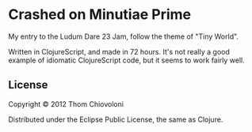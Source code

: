 # Crashed on Minutiae Prime

My entry to the Ludum Dare 23 Jam, follow the theme of "Tiny World".

Written in ClojureScript, and made in 72 hours.  It's not really
a good example of idiomatic ClojureScript code, but it seems to work fairly well.

## License

Copyright © 2012 Thom Chiovoloni

Distributed under the Eclipse Public License, the same as Clojure.
